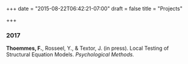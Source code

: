 +++
date = "2015-08-22T06:42:21-07:00"
draft = false
title = "Projects"

+++

### 2017
**Thoemmes, F.**, Rosseel, Y., & Textor, J. (in press). Local Testing of Structural Equation Models. *Psychological Methods.*
